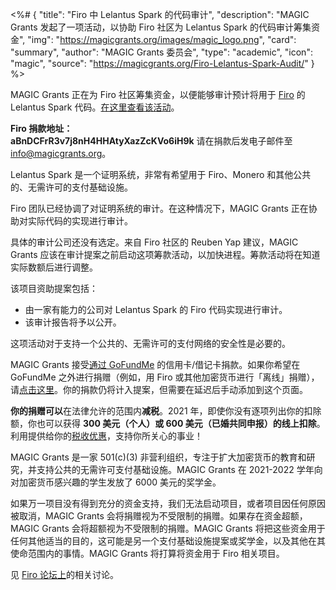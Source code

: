 <%# {
  "title": "Firo 中 Lelantus Spark 的代码审计",
  "description": "MAGIC Grants 发起了一项活动，以协助 Firo 社区为 Lelantus Spark 的代码审计筹集资金",
  "img": "https://magicgrants.org/images/magic_logo.png",
  "card": "summary",
  "author": "MAGIC Grants 委员会",
  "type": "academic",
  "icon": "magic",
  "source": "https://magicgrants.org/Firo-Lelantus-Spark-Audit/"
} %>

MAGIC Grants 正在为 Firo 社区筹集资金，以便能够审计预计将用于 [Firo](https://firo.org/) 的 Lelantus Spark 代码。[在这里查看该活动](https://www.gofundme.com/f/code-audit-for-lelantus-spark-in-firo)。

**Firo 捐款地址：<br>aBnDCFrR3v7j8nH4HHAtyXazZcKVo6iH9k** 请在捐款后发电子邮件至 info@magicgrants.org。

Lelantus Spark 是一个证明系统，非常有希望用于 Firo、Monero 和其他公共的、无需许可的支付基础设施。

Firo 团队已经协调了对证明系统的审计。在这种情况下，MAGIC Grants 正在协助对实际代码的实现进行审计。

具体的审计公司还没有选定。来自 Firo 社区的 Reuben Yap 建议，MAGIC Grants 应该在审计提案之前启动这项筹款活动，以加快进程。筹款活动将在知道实际数额后进行调整。

该项目资助提案包括：

  * 由一家有能力的公司对 Lelantus Spark 的 Firo 代码实现进行审计。
  * 该审计报告将予以公开。

这项活动对于支持一个公共的、无需许可的支付网络的安全性是必要的。

MAGIC Grants 接受[通过 GoFundMe](https://www.gofundme.com/f/code-audit-for-lelantus-spark-in-firo) 的信用卡/借记卡捐款。如果你希望在 GoFundMe 之外进行捐赠（例如，用 Firo 或其他加密货币进行「离线」捐赠），请[点击这里](https://magicgrants.org/contribute/)。你的捐款仍将计入提案，但需要在延迟后手动添加到这个页面。

**你的捐赠可以**在法律允许的范围内**减税**。2021 年，即使你没有逐项列出你的扣除额，你也可以获得 **300 美元（个人）或 600 美元（已婚共同申报）的线上扣除**。利用提供给你的[税收优惠](https://www.irs.gov/zh-hans/newsroom/expanded-tax-benefits-help-individuals-and-businesses-give-to-charity-during-2021-deductions-up-to-600-available-for-cash-donations-by-non-itemizers)，支持你所关心的事业！

MAGIC Grants 是一家 501(c)(3) 非营利组织，专注于扩大加密货币的教育和研究，并支持公共的无需许可支付基础设施。MAGIC Grants 在 2021-2022 学年向对加密货币感兴趣的学生发放了 6000 美元的奖学金。

如果万一项目没有得到充分的资金支持，我们无法启动项目，或者项目因任何原因被取消，MAGIC Grants 会将捐赠视为不受限制的捐赠。如果存在资金超额，MAGIC Grants 会将超额视为不受限制的捐赠。MAGIC Grants 将把这些资金用于任何其他适当的目的，这可能是另一个支付基础设施提案或奖学金，以及其他在其使命范围内的事情。MAGIC Grants 将打算将资金用于 Firo 相关项目。

见 [Firo 论坛上](https://forum.firo.org/t/code-audit-for-lelantus-spark-in-firo/2002)的相关讨论。
